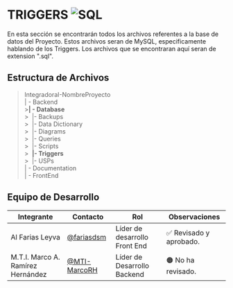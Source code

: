 # TRIGGERS ![SQL](https://img.shields.io/badge/SQL-_-blue?logo=mysql)

En esta sección se encontrarán todos los archivos referentes a la base de datos del Proyecto. Estos archivos seran de MySQL, especificamente hablando de los Triggers. Los archivos que se encontraran aquí seran de extension ".sql".

## Estructura de Archivos

> IntegradoraI-NombreProyecto<br>
> | - Backend <br> >**| - Database**<br> >&nbsp;&nbsp;|- Backups<br> >&nbsp;&nbsp;|- Data Dictionary<br> >&nbsp;&nbsp;|- Diagrams<br> >&nbsp;&nbsp;|- Queries<br> >&nbsp;&nbsp;|- Scripts<br> >&nbsp;&nbsp;**|- Triggers**<br> >&nbsp;&nbsp;|- USPs<br>
> | - Documentation<br>
> | - FrontEnd

## Equipo de Desarrollo

| Integrante                        | Contacto                                       | Rol                           | Observaciones           |
| --------------------------------- | ---------------------------------------------- | ----------------------------- | ----------------------- |
| Al Farias Leyva                   | [@fariasdsm](https://github.com/fariasdsm)     | Líder de desarrollo Front End | ✅ Revisado y aprobado. |
| M.T.I. Marco A. Ramírez Hernández | [@MTI-MarcoRH](https://github.com/MTI-MarcoRH) | Líder de Desarrollo Backend   | 🟠 No ha revisado.      |
